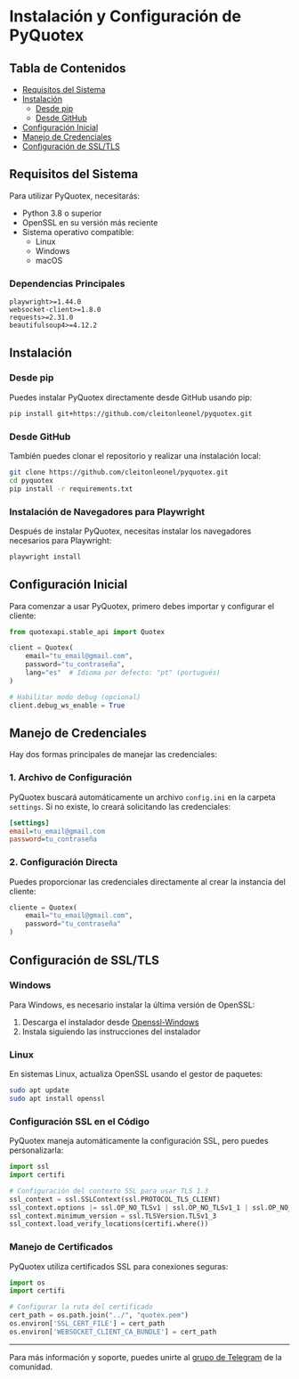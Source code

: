 # Instalación y Configuración de PyQuotex

## Tabla de Contenidos
- [Requisitos del Sistema](#requisitos-del-sistema)
- [Instalación](#instalación)
  - [Desde pip](#desde-pip)
  - [Desde GitHub](#desde-github)
- [Configuración Inicial](#configuración-inicial)
- [Manejo de Credenciales](#manejo-de-credenciales)
- [Configuración de SSL/TLS](#configuración-de-ssltls)

## Requisitos del Sistema

Para utilizar PyQuotex, necesitarás:

- Python 3.8 o superior
- OpenSSL en su versión más reciente
- Sistema operativo compatible:
  - Linux
  - Windows
  - macOS

### Dependencias Principales
```
playwright>=1.44.0
websocket-client>=1.8.0
requests>=2.31.0
beautifulsoup4>=4.12.2
```

## Instalación

### Desde pip
Puedes instalar PyQuotex directamente desde GitHub usando pip:

```bash
pip install git+https://github.com/cleitonleonel/pyquotex.git
```

### Desde GitHub
También puedes clonar el repositorio y realizar una instalación local:

```bash
git clone https://github.com/cleitonleonel/pyquotex.git
cd pyquotex
pip install -r requirements.txt
```

### Instalación de Navegadores para Playwright
Después de instalar PyQuotex, necesitas instalar los navegadores necesarios para Playwright:

```bash
playwright install
```

## Configuración Inicial

Para comenzar a usar PyQuotex, primero debes importar y configurar el cliente:

```python
from quotexapi.stable_api import Quotex

client = Quotex(
    email="tu_email@gmail.com",
    password="tu_contraseña",
    lang="es"  # Idioma por defecto: "pt" (portugués)
)

# Habilitar modo debug (opcional)
client.debug_ws_enable = True
```

## Manejo de Credenciales

Hay dos formas principales de manejar las credenciales:

### 1. Archivo de Configuración
PyQuotex buscará automáticamente un archivo `config.ini` en la carpeta `settings`. Si no existe, lo creará solicitando las credenciales:

```ini
[settings]
email=tu_email@gmail.com
password=tu_contraseña
```

### 2. Configuración Directa
Puedes proporcionar las credenciales directamente al crear la instancia del cliente:

```python
cliente = Quotex(
    email="tu_email@gmail.com",
    password="tu_contraseña"
)
```

## Configuración de SSL/TLS

### Windows
Para Windows, es necesario instalar la última versión de OpenSSL:
1. Descarga el instalador desde [Openssl-Windows](https://slproweb.com/products/Win32OpenSSL.html)
2. Instala siguiendo las instrucciones del instalador

### Linux
En sistemas Linux, actualiza OpenSSL usando el gestor de paquetes:

```bash
sudo apt update
sudo apt install openssl
```

### Configuración SSL en el Código
PyQuotex maneja automáticamente la configuración SSL, pero puedes personalizarla:

```python
import ssl
import certifi

# Configuración del contexto SSL para usar TLS 1.3
ssl_context = ssl.SSLContext(ssl.PROTOCOL_TLS_CLIENT)
ssl_context.options |= ssl.OP_NO_TLSv1 | ssl.OP_NO_TLSv1_1 | ssl.OP_NO_TLSv1_2
ssl_context.minimum_version = ssl.TLSVersion.TLSv1_3
ssl_context.load_verify_locations(certifi.where())
```

### Manejo de Certificados
PyQuotex utiliza certificados SSL para conexiones seguras:

```python
import os
import certifi

# Configurar la ruta del certificado
cert_path = os.path.join("../", "quotex.pem")
os.environ['SSL_CERT_FILE'] = cert_path
os.environ['WEBSOCKET_CLIENT_CA_BUNDLE'] = cert_path
```

---

Para más información y soporte, puedes unirte al [grupo de Telegram](https://t.me/+Uzcmc-NZvN4xNTQx) de la comunidad.